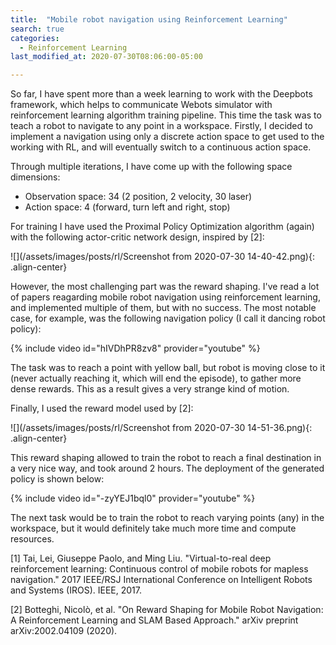 ```yaml
---
title:  "Mobile robot navigation using Reinforcement Learning"
search: true
categories: 
  - Reinforcement Learning
last_modified_at: 2020-07-30T08:06:00-05:00

---
```


So far, I have spent more than a week learning to work with the Deepbots framework, which helps to communicate Webots simulator with reinforcement learning algorithm training pipeline. This time the task was to teach a robot to navigate to any point in a workspace. Firstly, I decided to implement a navigation using only a discrete action space to get used to the working with RL, and will eventually switch to a continuous action space.

Through multiple iterations, I have come up with the following space dimensions:
* Observation space: 34 (2 position, 2 velocity, 30 laser)
* Action space: 4 (forward, turn left and right, stop)

For training I have used the Proximal Policy Optimization algorithm (again) with the following actor-critic network design, inspired by [2]:

![](/assets/images/posts/rl/Screenshot from 2020-07-30 14-40-42.png){: .align-center}

However, the most challenging part was the reward shaping. I've read a lot of papers reagarding mobile robot navigation using reinforcement learning, and implemented multiple of them, but with no success. The most notable case, for example, was the following navigation policy (I call it dancing robot policy):

{% include video id="hIVDhPR8zv8" provider="youtube" %}

The task was to reach a point with yellow ball, but robot is moving close to it (never actually reaching it, which will end the episode), to gather more dense rewards. This as a result gives a very strange kind of motion.

Finally, I used the reward model used by [2]:

![](/assets/images/posts/rl/Screenshot from 2020-07-30 14-51-36.png){: .align-center}

This reward shaping allowed to train the robot to reach a final destination in a very nice way, and took around 2 hours. The deployment of the generated policy is shown below:

{% include video id="-zyYEJ1bql0" provider="youtube" %}

The next task would be to train the robot to reach varying points (any) in the workspace, but it would definitely take much more time and compute resources.

[1] Tai, Lei, Giuseppe Paolo, and Ming Liu. "Virtual-to-real deep reinforcement learning: Continuous control of mobile robots for mapless navigation." 2017 IEEE/RSJ International Conference on Intelligent Robots and Systems (IROS). IEEE, 2017.

[2] Botteghi, Nicolò, et al. "On Reward Shaping for Mobile Robot Navigation: A Reinforcement Learning and SLAM Based Approach." arXiv preprint arXiv:2002.04109 (2020).